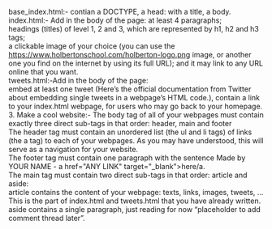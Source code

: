 base_index.html:- contian a DOCTYPE, a head: with a title, a body.<br>
index.html:- Add in the body of the page:
at least 4 paragraphs;<br>
headings (titles) of level 1, 2 and 3, which are represented by h1, h2 and h3 tags;<br>
a clickable image of your choice (you can use the https://www.holbertonschool.com/holberton-logo.png image, or another one you find on the internet by using its full URL); and it may link to any URL online that you want.<br>
tweets.html:-Add in the body of the page:<br>
embed at least one tweet (Here’s the official documentation from Twitter about embedding single tweets in a webpage’s HTML code.), 
contain a link to your index.html webpage, for users who may go back to your homepage.<br>
3. Make a cool website:- The body tag of all of your webpages must contain exactly three direct sub-tags in that order: header, main and footer<br>
The header tag must contain an unordered list (the ul and li tags) of links (the a tag) to each of your webpages. As you may have understood, this will serve as a navigation for your website.<br>
The footer tag must contain one paragraph with the sentence Made by YOUR NAME - a href="ANY LINK" target="_blank">here/a.<br>
The main tag must contain two direct sub-tags in that order: article and aside:<br>
article contains the content of your webpage: texts, links, images, tweets, … This is the part of index.html and tweets.html that you have already written.<br>
aside contains a single paragraph, just reading for now “placeholder to add comment thread later”.
